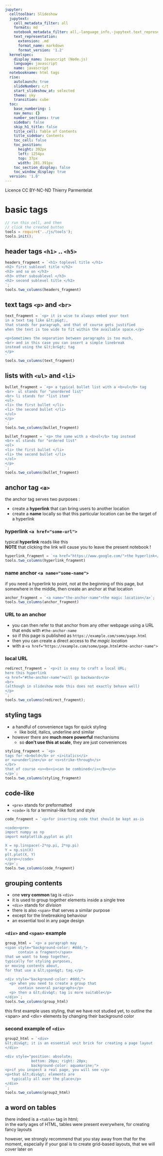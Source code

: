 ```yaml
---
jupyter:
  celltoolbar: Slideshow
  jupytext:
    cell_metadata_filter: all
    formats: md
    notebook_metadata_filter: all,-language_info,-jupytext.text_representation.jupytext_version
    text_representation:
      extension: .md
      format_name: markdown
      format_version: '1.2'
  kernelspec:
    display_name: Javascript (Node.js)
    language: javascript
    name: javascript
  notebookname: html tags
  rise:
    autolaunch: true
    slideNumber: c/t
    start_slideshow_at: selected
    theme: sky
    transition: cube
  toc:
    base_numbering: 1
    nav_menu: {}
    number_sections: true
    sideBar: false
    skip_h1_title: false
    title_cell: Table of Contents
    title_sidebar: Contents
    toc_cell: false
    toc_position:
      height: 392px
      left: 1254px
      top: 37px
      width: 281.391px
    toc_section_display: false
    toc_window_display: true
  version: '1.0'
---
```


<div class="licence">
<span>Licence CC BY-NC-ND</span>
<span>Thierry Parmentelat</span>
</div>

<!-- #region slideshow={"slide_type": ""} -->
# basic tags
<!-- #endregion -->

```javascript
// run this cell, and then 
// click the created button
tools = require('../js/tools');
tools.init();
```

<!-- #region slideshow={"slide_type": "slide"} -->
## header tags `<h1>` .. `<h5>`
<!-- #endregion -->

```javascript hide_input=true
headers_fragment = `<h1> toplevel title </h1>
<h2> first sublevel title </h2>
<h3> and so on </h3>
<h3> other subsublevel </h3>
<h2> second sublevel title </h2>
`;
tools.two_columns(headers_fragment)
```

<!-- #region slideshow={"slide_type": "slide"} -->
## text tags `<p>` and `<br>` 
<!-- #endregion -->

```javascript hide_input=true
text_fragment = `<p> it is wise to always embed your text 
in a text tag like &lt;p&gt;, 
that stands for paragraph, and that of course gets justified 
when the text is too wide to fit within the available space.</p>

<p>Sometimes the separation between paragraphs is too much, 
<br> and in this case you can insert a simple linebreak 
instead using the &lt;br&gt; tag
</p>
`
tools.two_columns(text_fragment)
```

<!-- #region slideshow={"slide_type": "slide"} -->
## lists with `<ul>`  and `<li>`
<!-- #endregion -->

```javascript hide_input=true
bullet_fragment = `<p> a typical bullet list with a <b>ul</b> tag
<br>  ul stands for "unordered list"
<br> li stands for "list item"
<ul>
<li> the first bullet </li>
<li> the second bullet </li>
</ul>
</p>
`;
tools.two_columns(bullet_fragment)
```

```javascript hide_input=true
bullet_fragment = `<p> the same with a <b>ol</b> tag instead
<br> ol stands for "ordered list"
<ol>
<li> the first bullet </li>
<li> the second bullet </li>
</ol>
</p>
`;
tools.two_columns(bullet_fragment)
```

<!-- #region slideshow={"slide_type": "slide"} -->
## anchor tag `<a>`
<!-- #endregion -->

the anchor tag serves two purposes :
* create a **hyperlink** that can bring users to another location
* create a **name** locally so that this particular location can be the target of a hyperlink

<!-- #region slideshow={"slide_type": "slide"} -->
### hyperlink `<a href="some-url">`
<!-- #endregion -->

typical **hyperlink** reads like this  
**NOTE** that clicking the link will cause you to leave the present notebook !

```javascript hide_input=true
hyperlink_fragment = `<a href="https://www.google.com/">the hyperlink</a>`;
tools.two_columns(hyperlink_fragment)
```

<!-- #region slideshow={"slide_type": "slide"} -->
### name anchor `<a name="some-name">`
<!-- #endregion -->

if you need a hyperlink to point, not at the beginning of this page, but somewhere in the middle, then create an anchor at that location

```javascript hide_input=true
anchor_fragment = `<a name="the-anchor-name">the magic location</a>`;
tools.two_columns(anchor_fragment)
```

<!-- #region slideshow={"slide_type": "slide"} -->
### URL to an anchor

* you can then refer to that anchor from any other webpage using a URL that ends with `#the-anchor-name`
* so if this page is published as `https://example.com/some/page.html`
* then you can create a direct access to *the magic location* 
* with a `<a href="https://example.com/some/page.html#the-anchor-name">`

<!-- #endregion -->

<!-- #region slideshow={"slide_type": "slide"} -->
### local URL
<!-- #endregion -->

```javascript hide_input=true
redirect_fragment = `<p>it is easy to craft a local URL;
here this hyperlink 
<a href="#the-anchor-name">will go backwards</a>
<br>
(although in slideshow mode this does not exactly behave well)
</p>
`;
tools.two_columns(redirect_fragment);
```

<!-- #region slideshow={"slide_type": "slide"} -->
## styling tags

* a handful of convenience tags for quick styling
  * like bold, italics, underline and similar
* however there are **much more powerful** mechanisms
  * so **don't use this at scale**, they are just conveniences
<!-- #endregion -->

```javascript hide_input=true
styling_fragment = `<p>
tags for <b>bold</b> or <i>italics</i> 
or <u>underline</u> or <s>strike-through</s>
</br>
that of course <u><b><i>can be combined</i></b></u>
</p>`;
tools.two_columns(styling_fragment)
```

<!-- #region slideshow={"slide_type": "slide"} -->
## code-like

* `<pre>` stands for preformatted
* `<code>` is for a terminal-like font and style
<!-- #endregion -->

```javascript hide_input=true
code_fragment = `<p>for inserting code that should be kept as-is

<code><pre>
import numpy as np
import matplotlib.pyplot as plt

X = np.linspace(-2*np.pi, 2*np.pi)
Y = np.sin(X)
plt.plot(X, Y)
</pre></code>
</p>`;
tools.two_columns(code_fragment)
```

<!-- #region slideshow={"slide_type": "slide"} -->
## grouping contents
<!-- #endregion -->

<!-- #region hide_input=true -->
* one **very common** tag is `<div>`
 * it is used to group together elements inside a single tree
 * `<div>` stands for *division*
* there is also `<span>` that serves a similar purpose 
 * except for the linebreaking behaviour
* an essential tool in any page design
<!-- #endregion -->

<!-- #region slideshow={"slide_type": "slide"} -->
### `<div>` and `<span>` example
<!-- #endregion -->

```javascript slideshow={"slide_type": ""} hide_input=true
group_html = `<p> a paragraph may  
<span style="background-color: #ddd;">
      contain a fragment</span>
that we want to keep together,
typically for styling purposes, 
or moving contents about, 
for that use a &lt;span&gt; tag.</p>

<div style="background-color: #ddd;">
  <p> when you need to create a group that 
      contain several paragraphs</p>
  <p> then a &lt;div&gt; tag is more suitable</p>
</div>`;
tools.two_columns(group_html)
```

<p class="rise-footnote">this first example uses styling, 
    that we have not studied yet,
    to outline the &lt;span&gt; and &lt;div&gt; 
    elements by changing their background color</p>

<!-- #region slideshow={"slide_type": "slide"} -->
### second example of `<div>`
<!-- #endregion -->

```javascript slideshow={"slide_type": ""} hide_input=false
group2_html = `<div> 
&lt;div&gt; it is an essential unit brick for creating a page layout
</div>

<div style="position: absolute;
            bottom: 20px; right: 20px;
            background-color: aquamarine;"> 
<p>if you inspect a real page, you will see </p>
<p>that &lt;div&gt; elements are
   typically all over the place</p>
</div>
`;
tools.two_columns(group2_html)
```

<!-- #region slideshow={"slide_type": "slide"} -->
## a word on tables
<!-- #endregion -->

there indeed is a `<table>` tag in html;  
in the early ages of HTML, tables were present everywhere, for creating fancy layouts

however, we strongly recommend that you stay away from that for the moment, especially if your goal is to create  grid-based layouts, that we will cover later on

